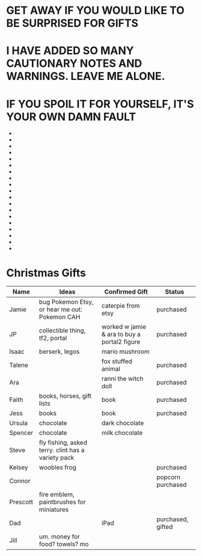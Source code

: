 # GET AWAY IF YOU WOULD LIKE TO BE SURPRISED FOR GIFTS
# I HAVE ADDED SO MANY CAUTIONARY NOTES AND WARNINGS. LEAVE ME ALONE.
# IF YOU SPOIL IT FOR YOURSELF, IT'S YOUR OWN DAMN FAULT
-
-
-
-
-
-
-
-
-
-
-
-
-
-
-
-
-
-
-

# Christmas Gifts 

| Name | Ideas| Confirmed Gift|  Status |
| --- | ------| ----------- | --------|
|Jamie| bug Pokemon Etsy, or hear me out: Pokemon CAH | caterpie from etsy | purchased
| JP | collectible thing, tf2, portal | worked w jamie & ara to buy a portal2 figure | purchased
| Isaac | berserk, legos | mario mushroom 
| Talene | | fox stuffed animal |purchased | 
| Ara | | ranni the witch doll |purchased|
|Faith | books, horses, gift lists | book | purchased | 
| Jess| books | book | purchased | 
|Ursula| chocolate | dark chocolate | 
|Spencer| chocolate| milk chocolate| 
| Steve| fly fishing, asked terry. clint has a variety pack | | 
| Kelsey| woobles frog | | purchased | 
| Connor|  | | popcorn purchased|  
| Prescott| fire emblem, paintbrushes for miniatures | 
|Dad | | iPad |  purchased, gifted
|Jill | um. money for food? towels? mo | |

